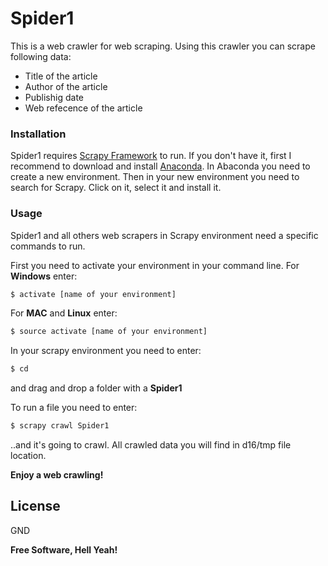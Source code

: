 # Spider1

This is a web crawler for web scraping. Using this crawler you can scrape following data:

  - Title of the article
  - Author of the article
  - Publishig date
  - Web refecence of the article
  
  
### Installation

Spider1 requires [Scrapy Framework](https://scrapy.org/) to run. If you don't have it, first I recommend to download and install [Anaconda](https://www.anaconda.com/distribution/). In Abaconda you need to create a new environment. Then in your new environment you need to search for Scrapy. Click on it, select it and install it.


### Usage

Spider1 and all others web scrapers in Scrapy environment need a specific commands to run.

First you need to activate your environment in your command line.
For **Windows** enter:
```sh
$ activate [name of your environment]
```
For **MAC** and **Linux**  enter:
```sh
$ source activate [name of your environment]
```
In your scrapy environment you need to enter:
```sh
$ cd
```
and drag and drop a folder with a **Spider1** 

To run a file you need to enter:
```sh
$ scrapy crawl Spider1
```
..and it's going to crawl. All crawled data you will find in d16/tmp file location.

**Enjoy a web crawling!**

License
----

GND

**Free Software, Hell Yeah!**

[//]: # (These are reference links used in the body of this note and get stripped out when the markdown processor does its job. There is no need to format nicely because it shouldn't be seen. Thanks SO - http://stackoverflow.com/questions/4823468/store-comments-in-markdown-syntax)


   [dill]: <https://github.com/joemccann/dillinger>
   [git-repo-url]: <https://github.com/joemccann/dillinger.git>
   [john gruber]: <http://daringfireball.net>
   [df1]: <http://daringfireball.net/projects/markdown/>
   [markdown-it]: <https://github.com/markdown-it/markdown-it>
   [Ace Editor]: <http://ace.ajax.org>
   [node.js]: <http://nodejs.org>
   [Twitter Bootstrap]: <http://twitter.github.com/bootstrap/>
   [jQuery]: <http://jquery.com>
   [@tjholowaychuk]: <http://twitter.com/tjholowaychuk>
   [express]: <http://expressjs.com>
   [AngularJS]: <http://angularjs.org>
   [Gulp]: <http://gulpjs.com>

   [PlDb]: <https://github.com/joemccann/dillinger/tree/master/plugins/dropbox/README.md>
   [PlGh]: <https://github.com/joemccann/dillinger/tree/master/plugins/github/README.md>
   [PlGd]: <https://github.com/joemccann/dillinger/tree/master/plugins/googledrive/README.md>
   [PlOd]: <https://github.com/joemccann/dillinger/tree/master/plugins/onedrive/README.md>
   [PlMe]: <https://github.com/joemccann/dillinger/tree/master/plugins/medium/README.md>
   [PlGa]: <https://github.com/RahulHP/dillinger/blob/master/plugins/googleanalytics/README.md>
